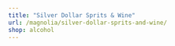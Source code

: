 ```yaml
---
title: "Silver Dollar Sprits & Wine"
url: /magnolia/silver-dollar-sprits-and-wine/
shop: alcohol
---
```

